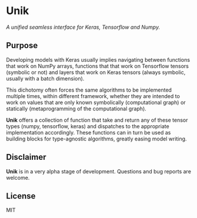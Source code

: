 # Unik

*A unified seamless interface for Keras, Tensorflow and Numpy.*

## Purpose

Developing models with Keras usually implies navigating between functions
that work on NumPy arrays, functions that that work on Tensorflow tensors
(symbolic or not) and layers that work on Keras tensors (always symbolic,
usually with a batch dimension).

This dichotomy often forces the same algorithms to be implemented multiple
times, within different framework, whether they are intended to work on values
that are only known symbolically (computational graph) or statically
(metaprogramming of the computational graph).

**Unik**  offers a collection of function that take and return any of these
tensor types (numpy, tensorflow, keras) and dispatches to the appropriate
implementation accordingly. These functions can in turn be used as building
blocks for type-agnostic algorithms, greatly easing model writing.

## Disclaimer

**Unik** is in a very alpha stage of development. Questions and bug reports
are welcome.

## License

MIT
